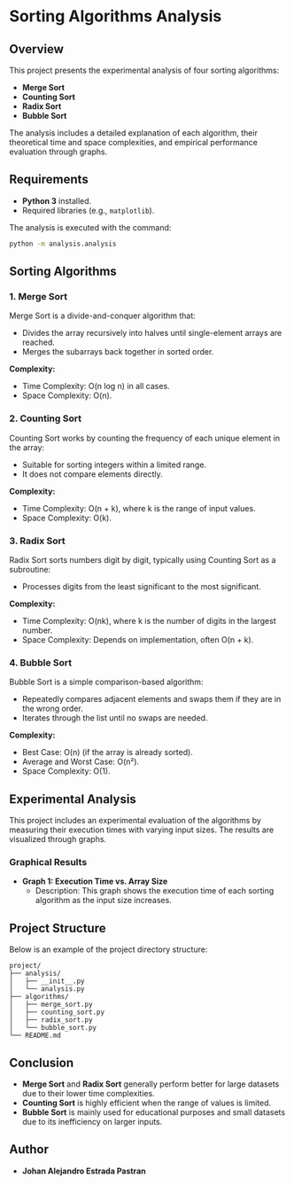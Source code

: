 # Sorting Algorithms Analysis

## Overview
This project presents the experimental analysis of four sorting algorithms:
- **Merge Sort**
- **Counting Sort**
- **Radix Sort**
- **Bubble Sort**

The analysis includes a detailed explanation of each algorithm, their theoretical time and space complexities, and empirical performance evaluation through graphs.

## Requirements
- **Python 3** installed.
- Required libraries (e.g., `matplotlib`).

The analysis is executed with the command:
```bash
python -m analysis.analysis
```

## Sorting Algorithms

### 1. Merge Sort
Merge Sort is a divide-and-conquer algorithm that:
- Divides the array recursively into halves until single-element arrays are reached.
- Merges the subarrays back together in sorted order.

**Complexity:**
- Time Complexity: O(n log n) in all cases.
- Space Complexity: O(n).

### 2. Counting Sort
Counting Sort works by counting the frequency of each unique element in the array:
- Suitable for sorting integers within a limited range.
- It does not compare elements directly.

**Complexity:**
- Time Complexity: O(n + k), where k is the range of input values.
- Space Complexity: O(k).

### 3. Radix Sort
Radix Sort sorts numbers digit by digit, typically using Counting Sort as a subroutine:
- Processes digits from the least significant to the most significant.

**Complexity:**
- Time Complexity: O(nk), where k is the number of digits in the largest number.
- Space Complexity: Depends on implementation, often O(n + k).

### 4. Bubble Sort
Bubble Sort is a simple comparison-based algorithm:
- Repeatedly compares adjacent elements and swaps them if they are in the wrong order.
- Iterates through the list until no swaps are needed.

**Complexity:**
- Best Case: O(n) (if the array is already sorted).
- Average and Worst Case: O(n²).
- Space Complexity: O(1).

## Experimental Analysis
This project includes an experimental evaluation of the algorithms by measuring their execution times with varying input sizes. The results are visualized through graphs.

### Graphical Results
- **Graph 1: Execution Time vs. Array Size**
  - Description: This graph shows the execution time of each sorting algorithm as the input size increases.

## Project Structure
Below is an example of the project directory structure:
```
project/
├── analysis/
│   ├── __init__.py
│   └── analysis.py      
├── algorithms/
│   ├── merge_sort.py
│   ├── counting_sort.py
│   ├── radix_sort.py
│   └── bubble_sort.py
└── README.md
```

## Conclusion
- **Merge Sort** and **Radix Sort** generally perform better for large datasets due to their lower time complexities.
- **Counting Sort** is highly efficient when the range of values is limited.
- **Bubble Sort** is mainly used for educational purposes and small datasets due to its inefficiency on larger inputs.

## Author
- **Johan Alejandro Estrada Pastran**

